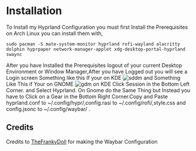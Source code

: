 # Installation
To Install my Hyprland Configuration you must first Install the Prerequisites on Arch Linux you can install them with,

```
sudo pacman -S mate-system-monitor hyprland rofi-wayland alacritty dolphin hyprpaper network-manager-applet xdg-desktop-portal-hyprland swaync
```
After you have Installed the Prerequisites logout of your current Desktop Environment or  Window Manager,After you have Logged out you will see a Login screen Something like this If your on KDE ![sddm](https://github.com/user-attachments/assets/1b64b660-628a-4804-a886-0743d067067f)
 and Something Like This if Your on GNOME ![gdm](https://github.com/user-attachments/assets/e2a1ba1d-9bb9-4f4c-85aa-a82d25e3bdfd) on KDE Click Session in the Bottom Left Corner. and Select Hyprland. On Gnome do the Same Thing but Instead you have to Click on a Gear in the Bottom Right Corner.Copy and Paste hyprland.conf to ~/.config/hypr/,config.rasi to ~/.config/rofi/,style.css and config.jsonc to ~/.config/waybar/ .
## Credits
Credits to [TheFrankyDoll](https://github.com/TheFrankyDoll/win10-style-waybar) for making the Waybar Configuration 

